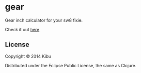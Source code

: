 # gear

Gear inch calculator for your sw8 fixie.

Check it out [here](https://kibu.com.au/gear)

## License

Copyright © 2014 Kibu

Distributed under the Eclipse Public License, the same as Clojure.

